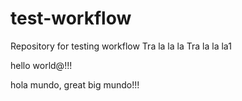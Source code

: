 # test-workflow
Repository for testing workflow
Tra la la la
Tra la la la1

hello world@!!!


hola mundo, great big mundo!!!